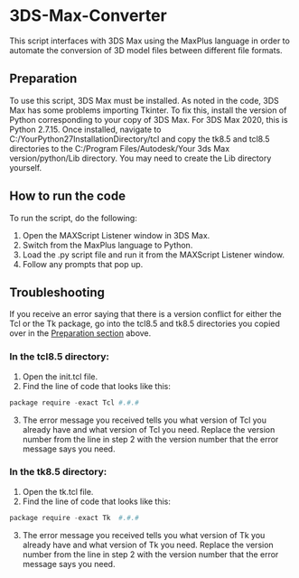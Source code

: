 # 3DS-Max-Converter
This script interfaces with 3DS Max using the MaxPlus language in order to automate the conversion of 3D model files between different file formats.

## Preparation
To use this script, 3DS Max must be installed. As noted in the code, 3DS Max has some problems importing Tkinter. To fix this, install the version of Python corresponding to your copy of 3DS Max. For 3DS Max 2020, this is Python 2.7.15. Once installed, navigate to C:/YourPython27InstallationDirectory/tcl and copy the tk8.5 and tcl8.5 directories to the C:/Program Files/Autodesk/Your 3ds Max version/python/Lib directory. You may need to create the Lib directory yourself.

## How to run the code
To run the script, do the following:
1. Open the MAXScript Listener window in 3DS Max. 
2. Switch from the MaxPlus language to Python. 
3. Load the .py script file and run it from the MAXScript Listener window.
4. Follow any prompts that pop up.

## Troubleshooting
If you receive an error saying that there is a version conflict for either the Tcl or the Tk package, go into the tcl8.5 and tk8.5 directories you copied over in the [Preparation section](#preparation) above.

### In the tcl8.5 directory:
1. Open the init.tcl file.
2. Find the line of code that looks like this:
```python
package require -exact Tcl #.#.#
```
3. The error message you received tells you what version of Tcl you already have and what version of Tcl you need. Replace the version number from the line in step 2 with the version number that the error message says you need.

### In the tk8.5 directory:
1. Open the tk.tcl file.
2. Find the line of code that looks like this:
```python
package require -exact Tk  #.#.#
```
3. The error message you received tells you what version of Tk you already have and what version of Tk you need. Replace the version number from the line in step 2 with the version number that the error message says you need.
